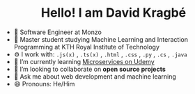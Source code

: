 <h1 align="center">
  Hello! I am David Kragbé 
</h1>

- 💼 Software Engineer at Monzo
- 🔭 Master student studying Machine Learning and Interaction Programming at KTH Royal Institute of Technology
- ⚙️ I work with: `.js(x)` , `.ts(x)` , `.html` , `.css` ,  `.py` , `.cs` , `.java`
- 🌱 I’m currently learning [Microservices on Udemy](https://www.udemy.com/course/microservices-with-node-js-and-react/)
- 👯 I’m looking to collaborate on **open source projects**
- 💬 Ask me about web development and machine learning
- 😄 Pronouns: He/Him




